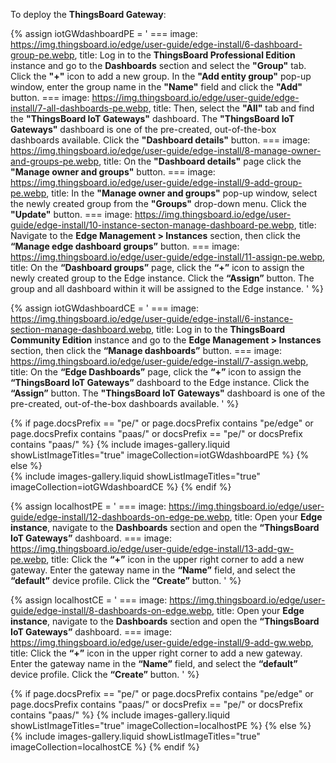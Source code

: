 To deploy the **ThingsBoard Gateway**:

{% assign iotGWdashboardPE = '
    ===
        image: https://img.thingsboard.io/edge/user-guide/edge-install/6-dashboard-group-pe.webp,
        title: Log in to the **ThingsBoard Professional Edition** instance and go to the **Dashboards** section and select the **"Group"** tab. Click the **"+"** icon to add a new group. In the **"Add entity group"** pop-up window, enter the group name in the **"Name"** field and click the **"Add"** button.
    ===
        image: https://img.thingsboard.io/edge/user-guide/edge-install/7-all-dashboards-pe.webp,
        title: Then, select the **"All"** tab and find the **"ThingsBoard IoT Gateways"** dashboard. The **"ThingsBoard IoT Gateways"** dashboard is one of the pre-created, out-of-the-box dashboards available. Click the **"Dashboard details"** button.
    ===
        image: https://img.thingsboard.io/edge/user-guide/edge-install/8-manage-owner-and-groups-pe.webp,
        title: On the **"Dashboard details"** page click the **"Manage owner and groups"** button.
    ===
        image: https://img.thingsboard.io/edge/user-guide/edge-install/9-add-group-pe.webp,
        title: In the **"Manage owner and groups"** pop-up window, select the newly created group from the **"Groups"** drop-down menu. Click the **"Update"** button.
    ===
        image: https://img.thingsboard.io/edge/user-guide/edge-install/10-instance-secton-manage-dashboard-pe.webp,
        title: Navigate to the **Edge Management > Instances** section, then click the **“Manage edge dashboard groups”** button.
    ===
        image: https://img.thingsboard.io/edge/user-guide/edge-install/11-assign-pe.webp,
        title: On the **“Dashboard groups”** page, click the **“+”** icon to assign the newly created group to the Edge instance. Click the **“Assign”** button. The group and all dashboard within it will be assigned to the Edge instance.
'
%}

{% assign iotGWdashboardCE = '
    ===
        image: https://img.thingsboard.io/edge/user-guide/edge-install/6-instance-section-manage-dashboard.webp,
        title: Log in to the **ThingsBoard Community Edition** instance and go to the **Edge Management > Instances** section, then click the **“Manage dashboards”** button.
    ===
        image: https://img.thingsboard.io/edge/user-guide/edge-install/7-assign.webp,
        title: On the **“Edge Dashboards”** page, click the **“+”** icon to assign the **“ThingsBoard IoT Gateways”** dashboard to the Edge instance. Click the **“Assign”** button. The **"ThingsBoard IoT Gateways"** dashboard is one of the pre-created, out-of-the-box dashboards available.
'
%}

{% if page.docsPrefix == "pe/" or page.docsPrefix contains "pe/edge" or page.docsPrefix contains "paas/" or docsPrefix == "pe/" or docsPrefix contains "paas/" %}
    {% include images-gallery.liquid showListImageTitles="true" imageCollection=iotGWdashboardPE %}
{% else %}  
    {% include images-gallery.liquid showListImageTitles="true" imageCollection=iotGWdashboardCE %}
{% endif %}

{% assign localhostPE = '
    ===
        image: https://img.thingsboard.io/edge/user-guide/edge-install/12-dashboards-on-edge-pe.webp,
        title: Open your **Edge instance**, navigate to the **Dashboards** section and open the **“ThingsBoard IoT Gateways”** dashboard.
    ===
        image: https://img.thingsboard.io/edge/user-guide/edge-install/13-add-gw-pe.webp,
        title: Click the **“+”** icon in the upper right corner to add a new gateway. Enter the gateway name in the **“Name”** field, and select the **“default”** device profile. Click the **“Create”** button.
'
%}

{% assign localhostCE = '
    ===
        image: https://img.thingsboard.io/edge/user-guide/edge-install/8-dashboards-on-edge.webp,
        title: Open your **Edge instance**, navigate to the **Dashboards** section and open the **“ThingsBoard IoT Gateways”** dashboard.
    ===
        image: https://img.thingsboard.io/edge/user-guide/edge-install/9-add-gw.webp,
        title: Click the **“+”** icon in the upper right corner to add a new gateway. Enter the gateway name in the **“Name”** field, and select the **“default”** device profile. Click the **“Create”** button.
'
%}

{% if page.docsPrefix == "pe/" or page.docsPrefix contains "pe/edge" or page.docsPrefix contains "paas/" or docsPrefix == "pe/" or docsPrefix contains "paas/" %}
    {% include images-gallery.liquid showListImageTitles="true" imageCollection=localhostPE %}
{% else %}  
    {% include images-gallery.liquid showListImageTitles="true" imageCollection=localhostCE %}
{% endif %}
